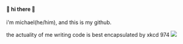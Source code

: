 #### 👋 hi there 👋

i'm michael(he/him), and this is my github. 

the actuality of me writing code is best encapsulated by xkcd 974
![](https://imgs.xkcd.com/comics/the_general_problem.png)
